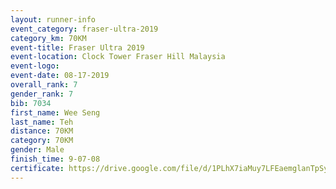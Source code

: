 ```yaml
---
layout: runner-info 
event_category: fraser-ultra-2019 
category_km: 70KM 
event-title: Fraser Ultra 2019 
event-location: Clock Tower Fraser Hill Malaysia 
event-logo: 
event-date: 08-17-2019 
overall_rank: 7
gender_rank: 7
bib: 7034
first_name: Wee Seng
last_name: Teh
distance: 70KM
category: 70KM
gender: Male
finish_time: 9-07-08
certificate: https://drive.google.com/file/d/1PLhX7iaMuy7LFEaemglanTpSysCQlb14/view?usp=sharing
---
```

